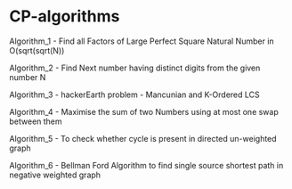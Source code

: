 # CP-algorithms

Algorithm_1 -  Find all Factors of Large Perfect Square Natural Number in O(sqrt(sqrt(N))

Algorithm_2 -  Find Next number having distinct digits from the given number N

Algorithm_3 -  hackerEarth problem - Mancunian and K-Ordered LCS

Algorithm_4 - Maximise the sum of two Numbers using at most one swap between them

Algorithm_5 - To check whether cycle is present in directed un-weighted graph

Algorithm_6 - Bellman Ford Algorithm to find single source shortest path in negative weighted graph 

